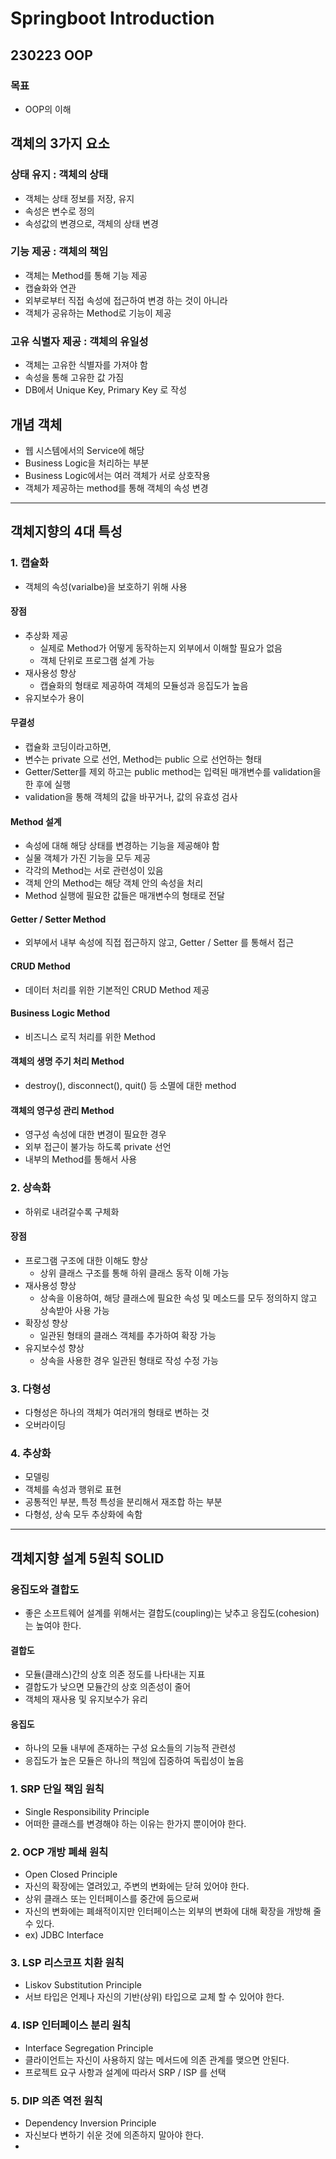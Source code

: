 # Springboot Introduction
## 230223 OOP
### 목표
* OOP의 이해

## 객체의 3가지 요소
### 상태 유지 : 객체의 상태
* 객체는 상태 정보를 저장, 유지
* 속성은 변수로 정의
* 속성값의 변경으로, 객체의 상태 변경

### 기능 제공 : 객체의 책임
* 객체는 Method를 통해 기능 제공
* 캡슐화와 연관
* 외부로부터 직접 속성에 접근하여 변경 하는 것이 아니라
* 객체가 공유하는 Method로 기능이 제공

### 고유 식별자 제공 : 객체의 유일성
* 객체는 고유한 식별자를 가져야 함
* 속성을 통해 고유한 값 가짐
* DB에서 Unique Key, Primary Key 로 작성
  
## 개념 객체
* 웹 시스템에서의 Service에 해당
* Business Logic을 처리하는 부분
* Business Logic에서는 여러 객체가 서로 상호작용
* 객체가 제공하는 method를 통해 객체의 속성 변경

---

## 객체지향의 4대 특성
### 1. 캡슐화
* 객체의 속성(varialbe)을 보호하기 위해 사용

#### 장점
* 추상화 제공
  * 실제로 Method가 어떻게 동작하는지 외부에서 이해할 필요가 없음
  * 객체 단위로 프로그램 설계 가능
* 재사용성 향상
  * 캡슐화의 형태로 제공하여 객체의 모듈성과 응집도가 높음
* 유지보수가 용이

#### 무결성
* 캡슐화 코딩이라고하면, 
* 변수는 private 으로 선언, Method는 public 으로 선언하는 형태
* Getter/Setter를 제외 하고는 public method는 입력된 매개변수를 validation을 한 후에 실행
* validation을 통해 객체의 값을 바꾸거나, 값의 유효성 검사

#### Method 설계
* 속성에 대해 해당 상태를 변경하는 기능을 제공해야 함
* 실물 객체가 가진 기능을 모두 제공
* 각각의 Method는 서로 관련성이 있음
* 객체 안의 Method는 해당 객체 안의 속성을 처리
* Method 실행에 필요한 값들은 매개변수의 형태로 전달

#### Getter / Setter Method
* 외부에서 내부 속성에 직접 접근하지 않고, Getter / Setter 를 통해서 접근

#### CRUD Method
* 데이터 처리를 위한 기본적인 CRUD Method 제공

#### Business Logic Method
* 비즈니스 로직 처리를 위한 Method

#### 객체의 생명 주기 처리 Method
* destroy(), disconnect(), quit() 등 소멸에 대한 method

#### 객체의 영구성 관리 Method
* 영구성 속성에 대한 변경이 필요한 경우
* 외부 접근이 불가능 하도록 private 선언
* 내부의 Method를 통해서 사용

### 2. 상속화
* 하위로 내려갈수록 구체화
  
#### 장점
* 프로그램 구조에 대한 이해도 향상
  * 상위 클래스 구조를 통해 하위 클래스 동작 이해 가능
* 재사용성 향상
  * 상속을 이용하여, 해당 클래스에 필요한 속성 및 메소드를 모두 정의하지 않고 상속받아 사용 가능
* 확장성 향상
  * 일관된 형태의 클래스 객체를 추가하여 확장 가능
* 유지보수성 향상
  * 상속을 사용한 경우 일관된 형태로 작성 수정 가능

### 3. 다형성
* 다형성은 하나의 객체가 여러개의 형태로 변하는 것
* 오버라이딩

### 4. 추상화
* 모델링
* 객체를 속성과 행위로 표현
* 공통적인 부분, 특정 특성을 분리해서 재조합 하는 부분
* 다형성, 상속 모두 추상화에 속함

---

## 객체지향 설계 5원칙 SOLID
### 응집도와 결합도
* 좋은 소프트웨어 설계를 위해서는 결합도(coupling)는 낮추고 응집도(cohesion)는 높여야 한다.

#### 결합도
* 모듈(클래스)간의 상호 의존 정도를 나타내는 지표
* 결합도가 낮으면 모듈간의 상호 의존성이 줄어
* 객체의 재사용 및 유지보수가 유리

#### 응집도
* 하나의 모듈 내부에 존재하는 구성 요소들의 기능적 관련성
* 응집도가 높은 모듈은 하나의 책임에 집중하여 독립성이 높음

### 1. SRP 단일 책임 원칙
* Single Responsibility Principle
* 어떠한 클래스를 변경해야 하는 이유는 한가지 뿐이어야 한다.

### 2. OCP 개방 폐쇄 원칙
* Open Closed Principle
* 자신의 확장에는 열려있고, 주변의 변화에는 닫혀 있어야 한다.
* 상위 클래스 또는 인터페이스를 중간에 둠으로써
* 자신의 변화에는 폐쇄적이지만 인터페이스는 외부의 변화에 대해 확장을 개방해 줄 수 있다.
* ex) JDBC Interface

### 3. LSP 리스코프 치환 원칙
* Liskov Substitution Principle
* 서브 타입은 언제나 자신의 기반(상위) 타입으로 교체 할 수 있어야 한다.

### 4. ISP 인터페이스 분리 원칙
* Interface Segregation Principle
* 클라이언트는 자신이 사용하지 않는 메서드에 의존 관계를 맺으면 안된다.
* 프로젝트 요구 사항과 설계에 따라서 SRP / ISP 를 선택

### 5. DIP 의존 역전 원칙
* Dependency Inversion Principle
* 자신보다 변하기 쉬운 것에 의존하지 말아야 한다.
* 